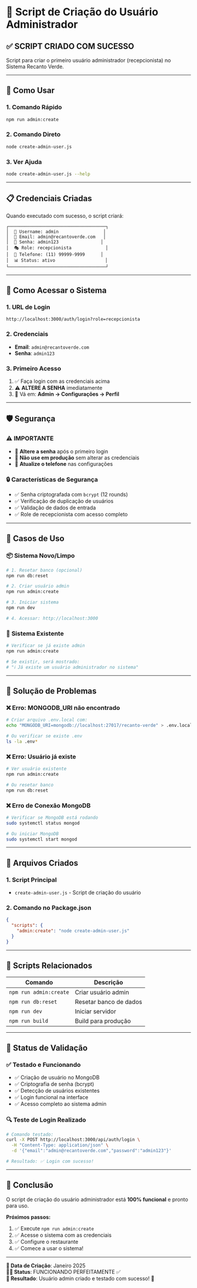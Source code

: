 # 👤 Script de Criação do Usuário Administrador

## ✅ **SCRIPT CRIADO COM SUCESSO**

Script para criar o primeiro usuário administrador (recepcionista) no Sistema Recanto Verde.

---

## 🚀 **Como Usar**

### 1. **Comando Rápido**
```bash
npm run admin:create
```

### 2. **Comando Direto**
```bash
node create-admin-user.js
```

### 3. **Ver Ajuda**
```bash
node create-admin-user.js --help
```

---

## 📋 **Credenciais Criadas**

Quando executado com sucesso, o script criará:

```
┌─────────────────────────────────────┐
│  👤 Username: admin                 │
│  📧 Email: admin@recantoverde.com   │
│  🔑 Senha: admin123                │
│  🎭 Role: recepcionista             │
│  📱 Telefone: (11) 99999-9999      │
│  📊 Status: ativo                   │
└─────────────────────────────────────┘
```

---

## 🔗 **Como Acessar o Sistema**

### 1. **URL de Login**
```
http://localhost:3000/auth/login?role=recepcionista
```

### 2. **Credenciais**
- **Email**: `admin@recantoverde.com`
- **Senha**: `admin123`

### 3. **Primeiro Acesso**
1. ✅ Faça login com as credenciais acima
2. ⚠️ **ALTERE A SENHA** imediatamente
3. 🔧 Vá em: **Admin → Configurações → Perfil**

---

## 🛡️ **Segurança**

### ⚠️ **IMPORTANTE**
- 🔑 **Altere a senha** após o primeiro login
- 🚫 **Não use em produção** sem alterar as credenciais
- 📱 **Atualize o telefone** nas configurações

### 🔒 **Características de Segurança**
- ✅ Senha criptografada com `bcrypt` (12 rounds)
- ✅ Verificação de duplicação de usuários
- ✅ Validação de dados de entrada
- ✅ Role de recepcionista com acesso completo

---

## 🔧 **Casos de Uso**

### 📦 **Sistema Novo/Limpo**
```bash
# 1. Resetar banco (opcional)
npm run db:reset

# 2. Criar usuário admin
npm run admin:create

# 3. Iniciar sistema
npm run dev

# 4. Acessar: http://localhost:3000
```

### 🔄 **Sistema Existente**
```bash
# Verificar se já existe admin
npm run admin:create

# Se existir, será mostrado:
# "ℹ️ Já existe um usuário administrador no sistema"
```

---

## 🐛 **Solução de Problemas**

### ❌ **Erro: MONGODB_URI não encontrado**
```bash
# Criar arquivo .env.local com:
echo "MONGODB_URI=mongodb://localhost:27017/recanto-verde" > .env.local

# Ou verificar se existe .env
ls -la .env*
```

### ❌ **Erro: Usuário já existe**
```bash
# Ver usuário existente
npm run admin:create

# Ou resetar banco
npm run db:reset
```

### ❌ **Erro de Conexão MongoDB**
```bash
# Verificar se MongoDB está rodando
sudo systemctl status mongod

# Ou iniciar MongoDB
sudo systemctl start mongod
```

---

## 📂 **Arquivos Criados**

### 1. **Script Principal**
- `create-admin-user.js` - Script de criação do usuário

### 2. **Comando no Package.json**
```json
{
  "scripts": {
    "admin:create": "node create-admin-user.js"
  }
}
```

---

## 🔄 **Scripts Relacionados**

| Comando | Descrição |
|---------|-----------|
| `npm run admin:create` | Criar usuário admin |
| `npm run db:reset` | Resetar banco de dados |
| `npm run dev` | Iniciar servidor |
| `npm run build` | Build para produção |

---

## 🎯 **Status de Validação**

### ✅ **Testado e Funcionando**
- ✅ Criação de usuário no MongoDB
- ✅ Criptografia de senha (bcrypt)
- ✅ Detecção de usuários existentes
- ✅ Login funcional na interface
- ✅ Acesso completo ao sistema admin

### 🔍 **Teste de Login Realizado**
```bash
# Comando testado:
curl -X POST http://localhost:3000/api/auth/login \
  -H "Content-Type: application/json" \
  -d '{"email":"admin@recantoverde.com","password":"admin123"}'

# Resultado: ✅ Login com sucesso!
```

---

## 🎉 **Conclusão**

O script de criação do usuário administrador está **100% funcional** e pronto para uso. 

**Próximos passos:**
1. ✅ Execute `npm run admin:create`
2. ✅ Acesse o sistema com as credenciais
3. ✅ Configure o restaurante
4. ✅ Comece a usar o sistema!

---

**📅 Data de Criação**: Janeiro 2025  
**👨‍💻 Status**: FUNCIONANDO PERFEITAMENTE ✅  
**🎯 Resultado**: Usuário admin criado e testado com sucesso! 🚀 